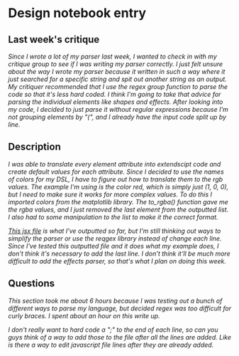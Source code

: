 # Design notebook entry

## Last week's critique

_Since I wrote a lot of my parser last week, I wanted to check in with my critique group to see if I was writing my parser correctly. I just felt unsure about the way I wrote my parser because it written in such a way where it just searched for a specific string and spit out another string as an output. My critiquer recommended that I use the regex group function to parse the code so that it's less hard coded. I think I'm going to take that advice for parsing the individual elements like shapes and effects._
_After looking into my code, I decided to just parse it without regular expressions because I'm not grouping elements by "(", and I already have the input code split up by line._

## Description

_I was able to translate every element attribute into extendscipt code and create default values for each attribute. Since I decided to use the names of colors for my DSL, I have to figure out how to translate them to the rgb values. The example I'm using is the color red, which is simply just (1, 0, 0), but I need to make sure it works for more complex values. To do this I imported colors from the matplotlib library. The to_rgba() function gave me the rgba values, and I just removed the last element from the outputted list. I also had to some manipulation to the list to make it the correct format._

_[This jsx file](https://github.com/hmc-cs111-spring2023/Artifact-Cruedy/blob/main/DSL%20Code/shape.jsx) is what I've outputted so far, but I'm still thinking out ways to simplify the parser or use the reqgex library instead of change each line. Since I've tested this outputted file and it does what my example does, I don't think it's necessary to add the last line. I don't think it'll be much more difficult to add the effects parser, so that's what I plan on doing this week._

## Questions

_This section took me about 6 hours because I was testing out a bunch of different ways to parse my language, but decided regex was too difficult for curly braces. I spent about an hour on this write up._

_I don't really want to hard code a ";" to the end of each line, so can you guys think of a way to add those to the file after all the lines are added. Like is there a way to edit javascript file lines after they are already added._
